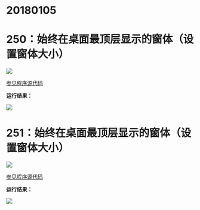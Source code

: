 # 20180105

# 250：始终在桌面最顶层显示的窗体（设置窗体大小）

<img src="http://image.renkaigis.com/keepcoding/2018010501.png">

<a href="https://github.com/renkaigis/KeepCoding/tree/master/2018/01/05" target="_blank">参见程序源代码</a>

**运行结果：**

<img src="http://image.renkaigis.com/keepcoding/2018010502.png">

# 251：始终在桌面最顶层显示的窗体（设置窗体大小）

<img src="http://image.renkaigis.com/keepcoding/2018010503.png">

<a href="https://github.com/renkaigis/KeepCoding/tree/master/2018/01/05" target="_blank">参见程序源代码</a>

**运行结果：**

<img src="http://image.renkaigis.com/keepcoding/2018010504.png">

